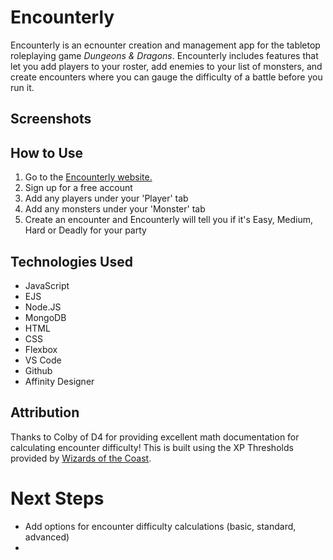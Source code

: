 # Encounterly

Encounterly is an ecnounter creation and management app for the tabletop roleplaying game *Dungeons & Dragons*. Encounterly includes features that let you add players to your roster, add enemies to your list of monsters, and create encounters where you can gauge the difficulty of a battle before you run it.

## Screenshots

## How to Use

1. Go to the [Encounterly website.](https://encounterly-3b93a10258e7.herokuapp.com/)
2. Sign up for a free account
3. Add any players under your 'Player' tab
4. Add any monsters under your 'Monster' tab
5. Create an encounter and Encounterly will tell you if it's Easy, Medium, Hard or Deadly for your party


## Technologies Used

- JavaScript
- EJS
- Node.JS
- MongoDB
- HTML
- CSS
- Flexbox
- VS Code
- Github
- Affinity Designer

## Attribution

Thanks to Colby of D4 for providing excellent math documentation for calculating encounter difficulty! This is built using the XP Thresholds provided by [Wizards of the Coast](https://www.dndbeyond.com/sources/dnd/basic-rules-2014/building-combat-encounters?srsltid=AfmBOooA9WzfSuu415gJV3He3ww56tWbNak7_EwjsdtYFp7J1M8J_6G3).

# Next Steps
- Add options for encounter difficulty calculations (basic, standard, advanced)
- 